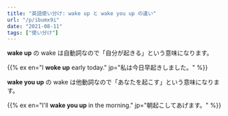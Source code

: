 ```yaml
---
title: "英語使い分け: wake up と wake you up の違い"
url: "/p/ibumx9i"
date: "2021-08-11"
tags: ["使い分け"]
---
```


__wake up__ の wake は自動詞なので「自分が起きる」という意味になります。

{{% ex en="I __woke up__ early today." jp="私は今日早起きしました。" %}}

__wake you up__ の wake は他動詞なので「あなたを起こす」という意味になります。

{{% ex en="I'll __wake you up__ in the morning." jp="朝起こしてあげます。" %}}

